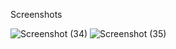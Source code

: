 Screenshots

![Screenshot (34)](https://github.com/jerin8281/ToDoList-React/assets/143702561/1961772c-fabc-4269-bbb7-880a811a47a0)
![Screenshot (35)](https://github.com/jerin8281/ToDoList-React/assets/143702561/3f29fa7e-18f5-482a-bb1c-92da45009b6d)
